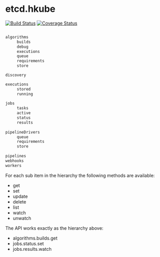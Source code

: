 # etcd.hkube

[![Build Status](https://travis-ci.org/kube-HPC/etcd.hkube.svg?branch=master)](https://travis-ci.org/kube-HPC/etcd.hkube)
[![Coverage Status](https://coveralls.io/repos/github/kube-HPC/etcd.hkube/badge.svg?branch=master)](https://coveralls.io/github/kube-HPC/etcd.hkube?branch=master)


```js

algorithms
     builds
     debug
     executions
     queue
     requirements
     store

discovery

executions
     stored
     running
        
jobs
     tasks
     active
     status
     results
        
pipelineDrivers 
     queue
     requirements
     store
        
pipelines
webhooks
workers

```

For each sub item in the hierarchy the following methods are available:

- get
- set
- update
- delete
- list
- watch
- unwatch


The API works exactly as the hierarchy above:

- algorithms.builds.get
- jobs.status.set
- jobs.results.watch


